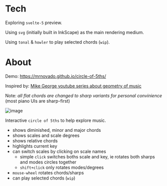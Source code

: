 # Tech

Exploring `svelte-5` preview.

Using `svg` (initially built in InkScape) as the main rendering medium.

Using `tonal` & `howler` to play selected chords (`wip`).

# About

Demo: https://mrnovado.github.io/circle-of-5ths/

Inspired by: [Mike George youtube series about geometry of music](https://www.youtube.com/live/t2M0eTcsh6Y?si=_len-8ih2D_tP5cc&t=1592)

Note: _all flat chords are changed to sharp variants for personal convinience_ (most piano UIs are sharp-first)

![image](https://github.com/MrNovado/circle-of-5ths/assets/4604289/ef66053e-c0e8-4e17-ac7b-1a5f7fabcdb9)

Interactive `circle of 5ths` to help explore music.

- shows diminished, minor and major chords
- shows scales and scale degrees
- shows relative chords
- highlights current key
- can switch scales by clicking on scale names
  - simple `click` switches boths scale and key, ie rotates both sharps and modes circles together
  - `shift+click` only rotates modes/degrees
- `mouse-wheel` rotates chords/sharps
- can play selected chords (`wip`)
